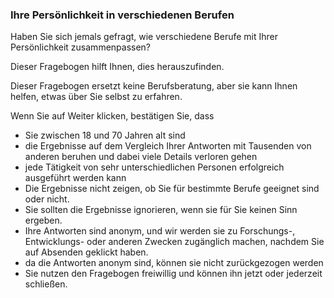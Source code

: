 ### Ihre Persönlichkeit in verschiedenen Berufen

Haben Sie sich jemals gefragt, wie verschiedene Berufe mit Ihrer Persönlichkeit zusammenpassen?

Dieser Fragebogen hilft Ihnen, dies herauszufinden.

Dieser Fragebogen ersetzt keine Berufsberatung, aber sie kann Ihnen helfen, etwas über Sie selbst zu erfahren.

Wenn Sie auf Weiter klicken, bestätigen Sie, dass

* Sie zwischen 18 und 70 Jahren alt sind
* die Ergebnisse auf dem Vergleich Ihrer Antworten mit Tausenden von anderen beruhen und dabei viele Details verloren gehen
* jede Tätigkeit von sehr unterschiedlichen Personen erfolgreich ausgeführt werden kann
* Die Ergebnisse nicht zeigen, ob Sie für bestimmte Berufe geeignet sind oder nicht.
* Sie sollten die Ergebnisse ignorieren, wenn sie für Sie keinen Sinn ergeben.
* Ihre Antworten sind anonym, und wir werden sie zu Forschungs-, Entwicklungs- oder anderen Zwecken zugänglich machen, nachdem Sie auf Absenden geklickt haben.
* da die Antworten anonym sind, können sie nicht zurückgezogen werden
* Sie nutzen den Fragebogen freiwillig und können ihn jetzt oder jederzeit schließen.